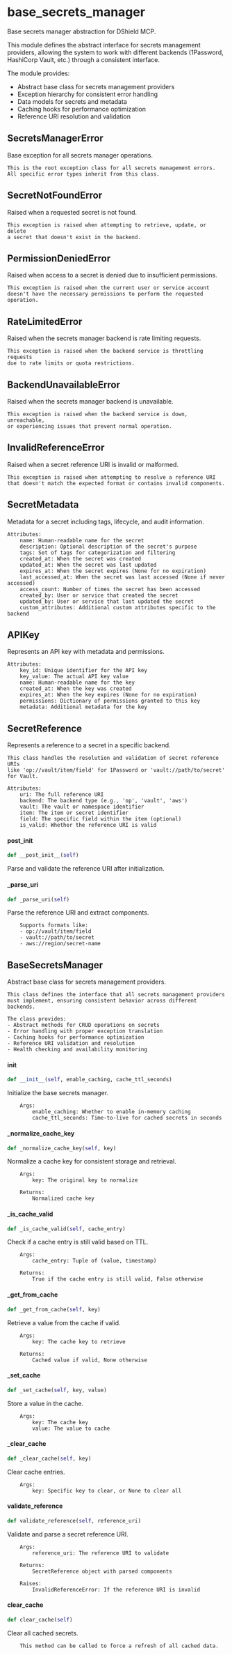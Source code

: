 # base_secrets_manager

Base secrets manager abstraction for DShield MCP.

This module defines the abstract interface for secrets management providers,
allowing the system to work with different backends (1Password, HashiCorp Vault, etc.)
through a consistent interface.

The module provides:
- Abstract base class for secrets management providers
- Exception hierarchy for consistent error handling
- Data models for secrets and metadata
- Caching hooks for performance optimization
- Reference URI resolution and validation

## SecretsManagerError

Base exception for all secrets manager operations.

    This is the root exception class for all secrets management errors.
    All specific error types inherit from this class.

## SecretNotFoundError

Raised when a requested secret is not found.

    This exception is raised when attempting to retrieve, update, or delete
    a secret that doesn't exist in the backend.

## PermissionDeniedError

Raised when access to a secret is denied due to insufficient permissions.

    This exception is raised when the current user or service account
    doesn't have the necessary permissions to perform the requested operation.

## RateLimitedError

Raised when the secrets manager backend is rate limiting requests.

    This exception is raised when the backend service is throttling requests
    due to rate limits or quota restrictions.

## BackendUnavailableError

Raised when the secrets manager backend is unavailable.

    This exception is raised when the backend service is down, unreachable,
    or experiencing issues that prevent normal operation.

## InvalidReferenceError

Raised when a secret reference URI is invalid or malformed.

    This exception is raised when attempting to resolve a reference URI
    that doesn't match the expected format or contains invalid components.

## SecretMetadata

Metadata for a secret including tags, lifecycle, and audit information.

    Attributes:
        name: Human-readable name for the secret
        description: Optional description of the secret's purpose
        tags: Set of tags for categorization and filtering
        created_at: When the secret was created
        updated_at: When the secret was last updated
        expires_at: When the secret expires (None for no expiration)
        last_accessed_at: When the secret was last accessed (None if never accessed)
        access_count: Number of times the secret has been accessed
        created_by: User or service that created the secret
        updated_by: User or service that last updated the secret
        custom_attributes: Additional custom attributes specific to the backend

## APIKey

Represents an API key with metadata and permissions.

    Attributes:
        key_id: Unique identifier for the API key
        key_value: The actual API key value
        name: Human-readable name for the key
        created_at: When the key was created
        expires_at: When the key expires (None for no expiration)
        permissions: Dictionary of permissions granted to this key
        metadata: Additional metadata for the key

## SecretReference

Represents a reference to a secret in a specific backend.

    This class handles the resolution and validation of secret reference URIs
    like 'op://vault/item/field' for 1Password or 'vault://path/to/secret' for Vault.

    Attributes:
        uri: The full reference URI
        backend: The backend type (e.g., 'op', 'vault', 'aws')
        vault: The vault or namespace identifier
        item: The item or secret identifier
        field: The specific field within the item (optional)
        is_valid: Whether the reference URI is valid

#### __post_init__

```python
def __post_init__(self)
```

Parse and validate the reference URI after initialization.

#### _parse_uri

```python
def _parse_uri(self)
```

Parse the reference URI and extract components.

        Supports formats like:
        - op://vault/item/field
        - vault://path/to/secret
        - aws://region/secret-name

## BaseSecretsManager

Abstract base class for secrets management providers.

    This class defines the interface that all secrets management providers
    must implement, ensuring consistent behavior across different backends.

    The class provides:
    - Abstract methods for CRUD operations on secrets
    - Error handling with proper exception translation
    - Caching hooks for performance optimization
    - Reference URI validation and resolution
    - Health checking and availability monitoring

#### __init__

```python
def __init__(self, enable_caching, cache_ttl_seconds)
```

Initialize the base secrets manager.

        Args:
            enable_caching: Whether to enable in-memory caching
            cache_ttl_seconds: Time-to-live for cached secrets in seconds

#### _normalize_cache_key

```python
def _normalize_cache_key(self, key)
```

Normalize a cache key for consistent storage and retrieval.

        Args:
            key: The original key to normalize

        Returns:
            Normalized cache key

#### _is_cache_valid

```python
def _is_cache_valid(self, cache_entry)
```

Check if a cache entry is still valid based on TTL.

        Args:
            cache_entry: Tuple of (value, timestamp)

        Returns:
            True if the cache entry is still valid, False otherwise

#### _get_from_cache

```python
def _get_from_cache(self, key)
```

Retrieve a value from the cache if valid.

        Args:
            key: The cache key to retrieve

        Returns:
            Cached value if valid, None otherwise

#### _set_cache

```python
def _set_cache(self, key, value)
```

Store a value in the cache.

        Args:
            key: The cache key
            value: The value to cache

#### _clear_cache

```python
def _clear_cache(self, key)
```

Clear cache entries.

        Args:
            key: Specific key to clear, or None to clear all

#### validate_reference

```python
def validate_reference(self, reference_uri)
```

Validate and parse a secret reference URI.

        Args:
            reference_uri: The reference URI to validate

        Returns:
            SecretReference object with parsed components

        Raises:
            InvalidReferenceError: If the reference URI is invalid

#### clear_cache

```python
def clear_cache(self)
```

Clear all cached secrets.

        This method can be called to force a refresh of all cached data.
